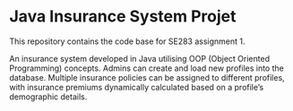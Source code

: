 # Java Insurance System Projet

This repository contains the code base for SE283 assignment 1.

An insurance system developed in Java utilising OOP (Object Oriented Programming) concepts.
Admins can create and load new profiles into the database. Multiple insurance policies can be assigned
to different profiles, with insurance premiums dynamically calculated based on a profile’s demographic
details.
